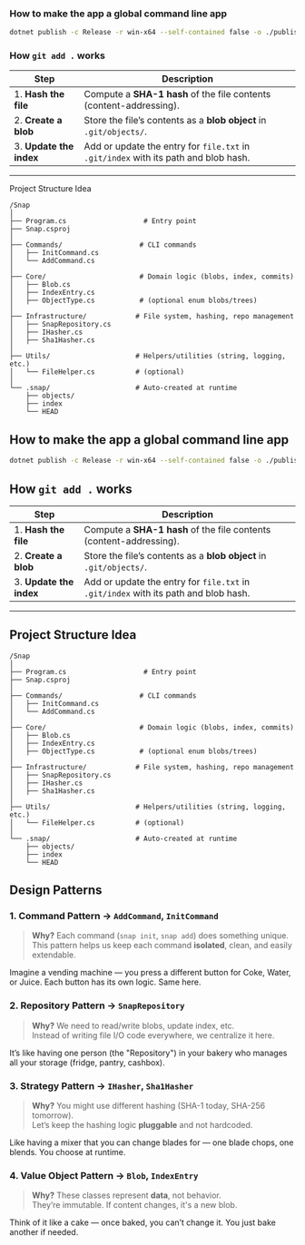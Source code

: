 ﻿
### How to make the app a global command line app
```bash
dotnet publish -c Release -r win-x64 --self-contained false -o ./publish
```

### How ```git add .``` works

| Step                    | Description                                                                         |
| ----------------------- | ----------------------------------------------------------------------------------- |
| 1. **Hash the file**    | Compute a **SHA-1 hash** of the file contents (content-addressing).                 |
| 2. **Create a blob**    | Store the file’s contents as a **blob object** in `.git/objects/`.                  |
| 3. **Update the index** | Add or update the entry for `file.txt` in `.git/index` with its path and blob hash. |

---
Project Structure Idea
```
/Snap
│
├── Program.cs                   # Entry point
├── Snap.csproj
│
├── Commands/                   # CLI commands
│   ├── InitCommand.cs
│   └── AddCommand.cs
│
├── Core/                       # Domain logic (blobs, index, commits)
│   ├── Blob.cs
│   ├── IndexEntry.cs
│   ├── ObjectType.cs           # (optional enum blobs/trees)
│
├── Infrastructure/            # File system, hashing, repo management
│   ├── SnapRepository.cs
│   ├── IHasher.cs
│   ├── Sha1Hasher.cs
│
├── Utils/                     # Helpers/utilities (string, logging, etc.)
│   └── FileHelper.cs          # (optional)
│
└── .snap/                     # Auto-created at runtime
    ├── objects/
    ├── index
    └── HEAD

```



## How to make the app a global command line app
```bash
dotnet publish -c Release -r win-x64 --self-contained false -o ./publish
```

## How ```git add .``` works

| Step                    | Description                                                                         |
| ----------------------- | ----------------------------------------------------------------------------------- |
| 1. **Hash the file**    | Compute a **SHA-1 hash** of the file contents (content-addressing).                 |
| 2. **Create a blob**    | Store the file’s contents as a **blob object** in `.git/objects/`.                  |
| 3. **Update the index** | Add or update the entry for `file.txt` in `.git/index` with its path and blob hash. |

---
## Project Structure Idea
```
/Snap
│
├── Program.cs                   # Entry point
├── Snap.csproj
│
├── Commands/                   # CLI commands
│   ├── InitCommand.cs
│   └── AddCommand.cs
│
├── Core/                       # Domain logic (blobs, index, commits)
│   ├── Blob.cs
│   ├── IndexEntry.cs
│   ├── ObjectType.cs           # (optional enum blobs/trees)
│
├── Infrastructure/            # File system, hashing, repo management
│   ├── SnapRepository.cs
│   ├── IHasher.cs
│   ├── Sha1Hasher.cs
│
├── Utils/                     # Helpers/utilities (string, logging, etc.)
│   └── FileHelper.cs          # (optional)
│
└── .snap/                     # Auto-created at runtime
    ├── objects/
    ├── index
    └── HEAD

```

## Design Patterns


### 1. **Command Pattern** → `AddCommand`, `InitCommand`

>  **Why?** Each command (`snap init`, `snap add`) does something unique.  
>  This pattern helps us keep each command **isolated**, clean, and easily extendable.

Imagine a vending machine — you press a different button for Coke, Water, or Juice. Each button has its own logic. Same here.

### 2. **Repository Pattern** → `SnapRepository`

>  **Why?** We need to read/write blobs, update index, etc.  
>  Instead of writing file I/O code everywhere, we centralize it here.

It’s like having one person (the "Repository") in your bakery who manages all your storage (fridge, pantry, cashbox).

### 3. **Strategy Pattern** → `IHasher`, `Sha1Hasher`

>  **Why?** You might use different hashing (SHA-1 today, SHA-256 tomorrow).  
>  Let’s keep the hashing logic **pluggable** and not hardcoded.

Like having a mixer that you can change blades for — one blade chops, one blends. You choose at runtime.

### 4. **Value Object Pattern** → `Blob`, `IndexEntry`

>  **Why?** These classes represent **data**, not behavior.  
>  They’re immutable. If content changes, it's a new blob.

Think of it like a cake — once baked, you can’t change it. You just bake another if needed.

